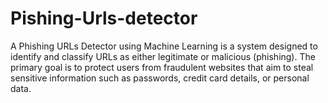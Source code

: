 # Pishing-Urls-detector
A Phishing URLs Detector using Machine Learning is a system designed to identify and classify URLs as either legitimate or malicious (phishing). The primary goal is to protect users from fraudulent websites that aim to steal sensitive information such as passwords, credit card details, or personal data.
